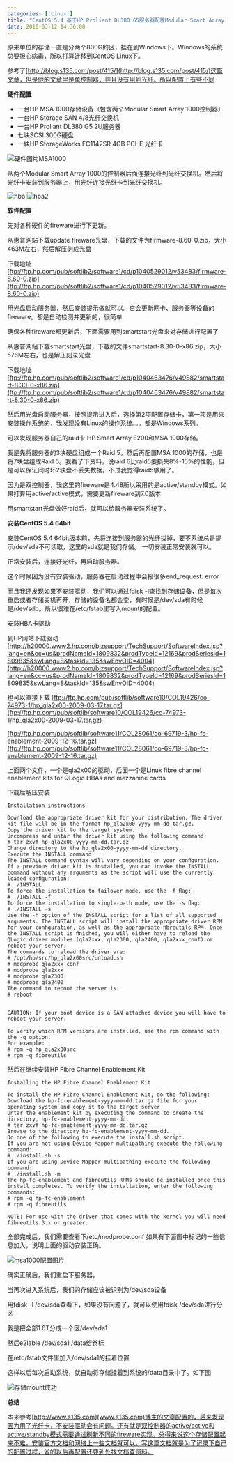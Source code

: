 ```yaml
---
categories: ['Linux']
title: "CentOS 5.4 基于HP Proliant DL380 G5服务器配置Modular Smart Array 1000存储"
date: 2010-03-12 14:36:00
---
```

原来单位的存储一直是分两个800G的区，挂在到Windows下。Windows的系统总要担心病毒，所以打算迁移到CentOS Linux下。

参考了[http://blog.s135.com/post/415/](http://blog.s135.com/post/415/)这篇文章，但是他的文章里是单控制器，并且没有用到光纤。所以配置上有些不同

**硬件配置**

* 一台HP MSA 1000存储设备（包含两个Modular Smart Array 1000控制器）
* 一台HP Storage SAN 4/8光纤交换机
* 一台HP Proliant DL380 G5 2U服务器
* 七块SCSI 300G硬盘
* 一块HP StorageWorks FC1142SR 4GB PCI-E 光纤卡

![硬件图片MSA1000](http://farm9.staticflickr.com/8085/8512593854_1e49c77451.jpg)

从两个Modular Smart Array 1000的控制器后面连接光纤到光纤交换机。然后将光纤卡安装到服务器上，用光纤连接光纤卡到光纤交换机。

![hba](http://farm9.staticflickr.com/8233/8511486023_2fd88da704.jpg)
![hba2](http://farm9.staticflickr.com/8532/8511486191_d0cc8c932f.jpg)

**软件配置**

先对各种硬件的fireware进行下更新。

从惠普网站下载update fireware光盘，下载的文件为firmware-8.60-0.zip，大小463M左右，然后解压刻成光盘

下载地址[ftp://ftp.hp.com/pub/softlib2/software1/cd/p1040529012/v53483/firmware-8.60-0.zip](ftp://ftp.hp.com/pub/softlib2/software1/cd/p1040529012/v53483/firmware-8.60-0.zip)

用光盘启动服务器，然后安装提示做就可以。它会更新网卡、服务器等设备的fireware。都是自动检测并更新的，很简单

确保各种fireware都更新后，下面需要用到smartstart光盘来对存储进行配置了

从惠普网站下载smartstart光盘，下载的文件smartstart-8.30-0-x86.zip，大小576M左右，也是解压刻录光盘

下载地址[ftp://ftp.hp.com/pub/softlib2/software1/cd/p1040463476/v49882/smartstart-8.30-0-x86.zip](ftp://ftp.hp.com/pub/softlib2/software1/cd/p1040463476/v49882/smartstart-8.30-0-x86.zip)

然后用光盘启动服务器，按照提示进入后，选择第2项配置存储卡，第一项是用来安装操作系统的，我发现没有Linux的操作系统。。。都是Windows系列。

可以发现服务器自己的raid卡 HP Smart Array E200和MSA 1000存储。

我是先将服务器的3块硬盘组成一个Raid 5，然后再配置MSA 1000的存储，也是将7块盘组成Raid 5。我看了下资料，说raid 6比raid5要损失8%-15%的性能，但是可以保证同时坏2块盘不丢失数据。不过我觉得raid5够用了。

因为是双控制器，我这里的fireware是4.48所以采用的是active/standby模式。如果打算用active/active模式，需要更新fireware到7.0版本

用smartstart光盘做好raid后，就可以给服务器安装系统了。

**安装CentOS 5.4 64bit**

安装CentOS 5.4 64bit版本前，先将连接到服务器的光纤拔掉，要不系统总是提示/dev/sda不可读取，这里的sda就是我们存储。
一切安装正常安装就可以。

正常安装后，连接好光纤，再启动服务器。

这个时候因为没有安装驱动，服务器在启动过程中会报很多end_request: error

而且我还发现如果不安装驱动，我们可以通过fdisk -l查找到存储设备，但是每次重启或者存储关机再开，存储的设备名都会变，有时候是/dev/sda有时候是/dev/sdb。所以很难在/etc/fstab里写入mount的配置。

安装HBA卡驱动

到HP网站下载驱动
[http://h20000.www2.hp.com/bizsupport/TechSupport/SoftwareIndex.jsp?lang=en&cc=us&prodNameId=1809832&prodTypeId=12169&prodSeriesId=1809835&swLang=8&taskId=135&swEnvOID=4004](http://h20000.www2.hp.com/bizsupport/TechSupport/SoftwareIndex.jsp?lang=en&cc=us&prodNameId=1809832&prodTypeId=12169&prodSeriesId=1809835&swLang=8&taskId=135&swEnvOID=4004)

也可以直接下载
[ftp://ftp.hp.com/pub/softlib/software10/COL19426/co-74973-1/hp_qla2x00-2009-03-17.tar.gz](ftp://ftp.hp.com/pub/softlib/software10/COL19426/co-74973-1/hp_qla2x00-2009-03-17.tar.gz)

[ftp://ftp.hp.com/pub/softlib/software11/COL28061/co-69719-3/hp-fc-enablement-2009-12-16.tar.gz](ftp://ftp.hp.com/pub/softlib/software11/COL28061/co-69719-3/hp-fc-enablement-2009-12-16.tar.gz)

上面两个文件，一个是qla2x00的驱动，后面一个是Linux fibre channel enablement kits for QLogic HBAs and mezzanine cards

下载后解压安装

```
Installation instructions
 
Download the appropriate driver kit for your distribution. The driver kit file will be in the format hp_qla2x00-yyyy-mm-dd.tar.gz.
Copy the driver kit to the target system.
Uncompress and untar the driver kit using the following command:
# tar zxvf hp_qla2x00-yyyy-mm-dd.tar.gz
Change directory to the hp_qla2x00-yyyy-mm-dd directory.
Execute the INSTALL command.
The INSTALL command syntax will vary depending on your conﬁguration. If a previous driver kit is installed, you can invoke the INSTALL command without any arguments as the script will use the currently loaded conﬁguration:
# ./INSTALL
To force the installation to failover mode, use the -f ﬂag:
# ./INSTALL -f
To force the installation to single-path mode, use the -s ﬂag:
# ./INSTALL -s
Use the -h option of the INSTALL script for a list of all supported arguments. The INSTALL script will install the appropriate driver RPM for your conﬁguration, as well as the appropriate ﬁbreutils RPM. Once the INSTALL script is ﬁnished, you will either have to reload the QLogic driver modules (qla2xxx, qla2300, qla2400, qla2xxx_conf) or reboot your server.
The commands to reload the driver are:
# /opt/hp/src/hp_qla2x00src/unload.sh
# modprobe qla2xxx_conf
# modprobe qla2xxx
# modprobe qla2300
# modprobe qla2400
The command to reboot the server is:
# reboot


CAUTION: If your boot device is a SAN attached device you will have to reboot your server.

To verify which RPM versions are installed, use the rpm command with the -q option.
For example:
# rpm -q hp_qla2x00src
# rpm –q fibreutils
```

然后在继续安装HP Fibre Channel Enablement Kit

```
Installing the HP Fibre Channel Enablement Kit
 
To install the HP Fibre Channel Enablement Kit, do the following:
Download the hp-fc-enablement-yyyy-mm-dd.tar.gz file for your operating system and copy it to the target server
Untar the enablement kit by executing the command to create the directory, hp-fc-enablement-yyyy-mm-dd.
# tar zxvf hp-fc-enablement-yyyy-mm-dd.tar.gz
Browse to the directory hp-fc-enablement-yyyy-mm-dd.
Do one of the following to execute the install.sh script.
If you are not using Device Mapper multipathing execute the following command:
# ./install.sh -s
If you are using Device Mapper multipathing execute the following command:
# ./install.sh -m
The hp-fc-enablement and fibreutils RPMs should be installed once this install completes. To verify the installation, enter the following commands:
# rpm -q hp-fc-enablement
# rpm -q fibreutils

NOTE: For use with the driver that comes with the kernel you will need fibreutils 3.x or greater.

```

全部完成后，我们需要查看下/etc/modprobe.conf
如果有下面图中标记的一些信息加入，说明上面的驱动安装正确。

![msa1000配置图片](http://farm9.staticflickr.com/8378/8512177477_69fd3f3534_z.jpg)

确实正确后，我们重启下服务器。

当再次进入系统后，我们的存储应该被识别为/dev/sda设备

用fdisk -l /dev/sda查看下，如果没有问题了，就可以使用fdisk /dev/sda进行分区

我是把全部1.6T分成一个区/dev/sda1

然后e2lable /dev/sda1 /data给卷标

在/etc/fstab文件里加入/dev/sda1的挂着位置

这样以后每次启动系统，就自动将存储挂着到系统的/data目录中了。如下图

![存储mount成功](http://farm9.staticflickr.com/8112/8512182419_1370b691bf.jpg)

**总结**

本来参考[http://www.s135.com](www.s135.com)博主的文章配置的，后来发现因为用了光纤卡，不安装驱动会有问题。还有就是双控制器的active/active和active/standby模式需要通过刷新不同的fireware实现。总得来说这个存储配置起来不难，安装官方文档和网络上一些文档就可以。写这篇文档就是为了记录下自己的配置过程，省的以后再配置还要到处找文档查资料。
